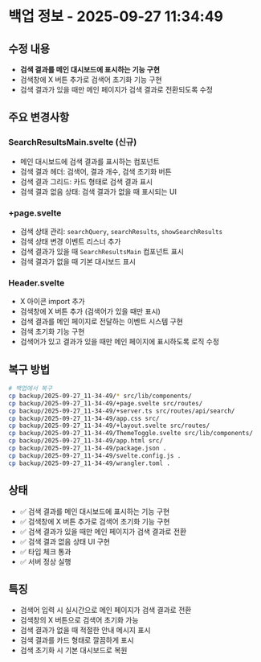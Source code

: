 # 백업 정보 - 2025-09-27 11:34:49

## 수정 내용
- **검색 결과를 메인 대시보드에 표시하는 기능 구현**
- 검색창에 X 버튼 추가로 검색어 초기화 기능 구현
- 검색 결과가 있을 때만 메인 페이지가 검색 결과로 전환되도록 수정

## 주요 변경사항

### SearchResultsMain.svelte (신규)
- 메인 대시보드에 검색 결과를 표시하는 컴포넌트
- 검색 결과 헤더: 검색어, 결과 개수, 검색 초기화 버튼
- 검색 결과 그리드: 카드 형태로 검색 결과 표시
- 검색 결과 없음 상태: 검색 결과가 없을 때 표시되는 UI

### +page.svelte
- 검색 상태 관리: `searchQuery`, `searchResults`, `showSearchResults`
- 검색 상태 변경 이벤트 리스너 추가
- 검색 결과가 있을 때 `SearchResultsMain` 컴포넌트 표시
- 검색 결과가 없을 때 기본 대시보드 표시

### Header.svelte
- X 아이콘 import 추가
- 검색창에 X 버튼 추가 (검색어가 있을 때만 표시)
- 검색 결과를 메인 페이지로 전달하는 이벤트 시스템 구현
- 검색 초기화 기능 구현
- 검색어가 있고 결과가 있을 때만 메인 페이지에 표시하도록 로직 수정

## 복구 방법
```bash
# 백업에서 복구
cp backup/2025-09-27_11-34-49/* src/lib/components/
cp backup/2025-09-27_11-34-49/+page.svelte src/routes/
cp backup/2025-09-27_11-34-49/+server.ts src/routes/api/search/
cp backup/2025-09-27_11-34-49/app.css src/
cp backup/2025-09-27_11-34-49/+layout.svelte src/routes/
cp backup/2025-09-27_11-34-49/ThemeToggle.svelte src/lib/components/
cp backup/2025-09-27_11-34-49/app.html src/
cp backup/2025-09-27_11-34-49/package.json .
cp backup/2025-09-27_11-34-49/svelte.config.js .
cp backup/2025-09-27_11-34-49/wrangler.toml .
```

## 상태
- ✅ 검색 결과를 메인 대시보드에 표시하는 기능 구현
- ✅ 검색창에 X 버튼 추가로 검색어 초기화 기능 구현
- ✅ 검색 결과가 있을 때만 메인 페이지가 검색 결과로 전환
- ✅ 검색 결과 없음 상태 UI 구현
- ✅ 타입 체크 통과
- ✅ 서버 정상 실행

## 특징
- 검색어 입력 시 실시간으로 메인 페이지가 검색 결과로 전환
- 검색창의 X 버튼으로 검색어 초기화 가능
- 검색 결과가 없을 때 적절한 안내 메시지 표시
- 검색 결과를 카드 형태로 깔끔하게 표시
- 검색 초기화 시 기본 대시보드로 복원

















